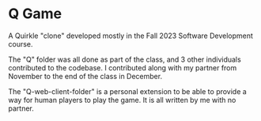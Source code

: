 # Q Game
A Quirkle "clone" developed mostly in the Fall 2023 Software Development course.

The "Q" folder was all done as part of the class, and 3 other individuals contributed to the codebase. I contributed along with my partner from November to the end of the class in December. 

The "Q-web-client-folder" is a personal extension to be able to provide a way for human players to play the game. It is all written by me with no partner. 
